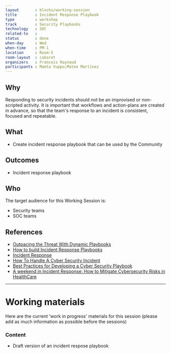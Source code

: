 ```yaml
---
layout       : blocks/working-session
title        : Incident Response Playbook
type         : workshop
track        : Security Playbooks
technology   : SOC
related-to   :
status       : done
when-day     : Wed
when-time    : PM-1
location     : Room-5
room-layout  : cabaret
organizers   : Francois Raynaud
participants : Mamta Vuppu;Mateo Martínez
---
```


## Why

Responding to security incidents should not be an improvised or non-scripted activity. It is important that workflows and action-plans are created in advance, so that the team's response to an incident is consistent, focused and repeatable.

## What

 - Create incident response playbook that can be used by the Community
 
## Outcomes

- Incident response playbook 

## Who

The target audience for this Working Session is:

 - Security teams
 - SOC teams

## References

 - [Outpacing the Threat With Dynamic Playbooks](https://securityintelligence.com/news/outpacing-the-threat-with-dynamic-playbooks/)
 - [How to build Incident Response Playbooks](https://www.demisto.com/how-to-build-incident-response-playbooks/)
 - [Incident Response](http://www.cst.ucf.edu/about/information-security-office/incident-response/)
 - [How To Handle A Cyber Security Incident](http://www.huffingtonpost.co.uk/paul-rose/crisis-management-how-to-_b_14143266.html)
 - [Best Practices for Developing a Cyber Security Playbook](https://www.cnsgroup.co.uk/media-hub/news/news-article/2017/05/02/whitepaper-best-practices-for-developing-a-cyber-security-playbook)
 - [A weekend in Incident Response: How to Mitigate Cybersecurity Risks in HealthCare](https://www.linkedin.com/pulse/weekend-incident-response-how-mitigate-cybersecurity-risks-forte)
 
 --- 

# Working materials

Here are the current 'work in progress' materials for this session (please add as much information as possible before the sessions)

### Content

 - Draft version of an incident respose playbook
